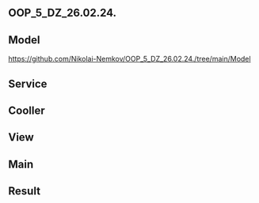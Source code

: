 ## OOP_5_DZ_26.02.24.

## Model

https://github.com/Nikolai-Nemkov/OOP_5_DZ_26.02.24./tree/main/Model

## Service


## Cooller


## View


## Main

## Result
